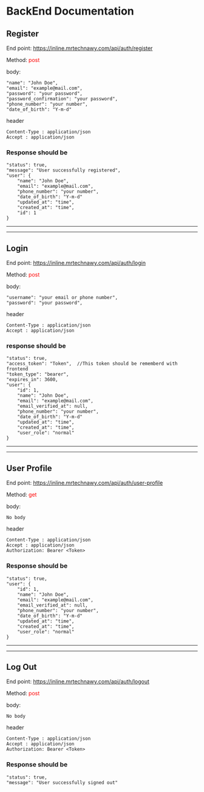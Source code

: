 # BackEnd Documentation

## Register

End point: https://inline.mrtechnawy.com/api/auth/register

Method: <span style="color:red;">post</span>

body: 

    "name": "John Doe",
    "email": "example@mail.com",
    "password": "your password",
    "password_confirmation": "your password",
    "phone_number": "your number",
    "date_of_birth": "Y-m-d"


header

    Content-Type : application/json
    Accept : application/json


### Response should be

    "status": true,
    "message": "User successfully registered",
    "user": {
        "name": "John Doe",
        "email": "example@mail.com",
        "phone_number": "your number",
        "date_of_birth": "Y-m-d"
        "updated_at": "time",
        "created_at": "time",
        "id": 1
    }

------------------------------------------------
------------------------------------------------

## Login

End point: https://inline.mrtechnawy.com/api/auth/login

Method: <span style="color:red;">post</span>

body:

    "username": "your email or phone number",
    "password": "your password",


header

    Content-Type : application/json
    Accept : application/json


### response should be

    "status": true,
    "access_token": "Token",  //This token should be rememberd with frontend
    "token_type": "bearer",
    "expires_in": 3600,
    "user": {
        "id": 1,
        "name": "John Doe",
        "email": "example@mail.com",
        "email_verified_at": null,
        "phone_number": "your number",
        "date_of_birth": "Y-m-d"
        "updated_at": "time",
        "created_at": "time",
        "user_role": "normal"
    }

------------------------------------------------
------------------------------------------------

## User Profile

End point: https://inline.mrtechnawy.com/api/auth/user-profile

Method: <span style="color:red;">get</span>

body: 

    No body


header

    Content-Type : application/json
    Accept : application/json
    Authorization: Bearer <Token>

### Response should be

    "status": true,
    "user": {
        "id": 1,
        "name": "John Doe",
        "email": "example@mail.com",
        "email_verified_at": null,
        "phone_number": "your number",
        "date_of_birth": "Y-m-d"
        "updated_at": "time",
        "created_at": "time",
        "user_role": "normal"
    }

------------------------------------------------
------------------------------------------------

## Log Out

End point: https://inline.mrtechnawy.com/api/auth/logout

Method: <span style="color:red;">post</span>

body:

    No body

header

    Content-Type : application/json
    Accept : application/json
    Authorization: Bearer <Token>

### Response should be

    "status": true,
    "message": "User successfully signed out"
